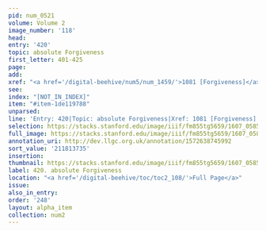 ```yaml
---
pid: num_0521
volume: Volume 2
image_number: '118'
head:
entry: '420'
topic: absolute Forgiveness
first_letter: 401-425
page:
add:
xref: "<a href='/digital-beehive/num5/num_1459/'>1081 [Forgiveness]</a>"
see:
index: "[NOT_IN_INDEX]"
item: "#item-1de119788"
unparsed:
line: 'Entry: 420|Topic: absolute Forgiveness|Xref: 1081 [Forgiveness]|Index: [NOT_IN_INDEX]|#item-1de119788'
selection: https://stacks.stanford.edu/image/iiif/fm855tg5659/1607_0585/910,3735,2884,738/full/0/default.jpg
full_image: https://stacks.stanford.edu/image/iiif/fm855tg5659/1607_0585/full/full/0/default.jpg
annotation_uri: http://dev.llgc.org.uk/annotation/1572638745992
sort_value: '211813735'
insertion:
thumbnail: https://stacks.stanford.edu/image/iiif/fm855tg5659/1607_0585/910,3735,600,180/250,/0/default.jpg
label: 420. absolute Forgiveness
location: "<a href='/digital-beehive/toc/toc2_108/'>Full Page</a>"
issue:
also_in_entry:
order: '248'
layout: alpha_item
collection: num2
---
```

